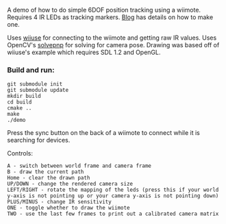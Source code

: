 A demo of how to do simple 6DOF position tracking using a wiimote. Requires 4 IR LEDs as tracking markers. [Blog](http://franklinta.com/2014/09/30/6dof-positional-tracking-with-the-wiimote/) has details on how to make one.

Uses [wiiuse](https://github.com/rpavlik/wiiuse) for connecting to the wiimote and getting raw IR values. Uses OpenCV's [solvepnp](http://docs.opencv.org/modules/calib3d/doc/camera_calibration_and_3d_reconstruction.html#solvepnp) for solving for camera pose. Drawing was based off of wiiuse's example which requires SDL 1.2 and OpenGL.

### Build and run:
    git submodule init
    git submodule update
    mkdir build
    cd build
    cmake ..
    make
    ./demo

Press the sync button on the back of a wiimote to connect while it is searching for devices.

Controls:

    A - switch between world frame and camera frame
    B - draw the current path
    Home - clear the drawn path
    UP/DOWN - change the rendered camera size
    LEFT/RIGHT - rotate the mapping of the leds (press this if your world y-axis is not pointing up or your camera y-axis is not pointing down)
    PLUS/MINUS - change IR sensitivity
    ONE - toggle whether to draw the wiimote
    TWO - use the last few frames to print out a calibrated camera matrix
